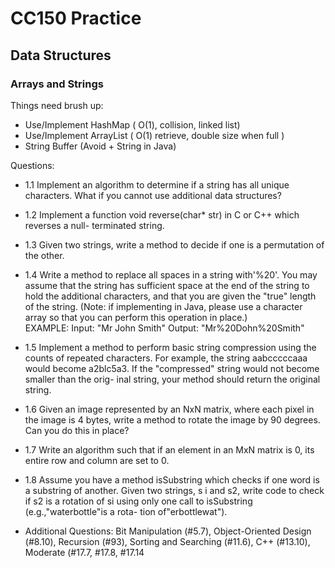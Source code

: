 # CC150 Practice

## Data Structures

### Arrays and Strings
Things need brush up:

* Use/Implement HashMap ( O(1), collision, linked list)
* Use/Implement ArrayList ( O(1) retrieve, double size when full )
* String Buffer (Avoid + String in Java)

Questions:

* 1.1 Implement an algorithm to determine if a string has all unique characters. What if you cannot use additional data structures?

* 1.2 Implement a function void reverse(char* str) in C or C++ which reverses a null- terminated string.

* 1.3 Given two strings, write a method to decide if one is a permutation of the other.

* 1.4 Write a method to replace all spaces in a string with'%20'. You may assume that the string has sufficient space at the end of the string to hold the additional characters, and that you are given the "true" length of the string. (Note: if implementing in Java, please use a character array so that you can perform this operation in place.)   
EXAMPLE: Input: "Mr John Smith" Output: "Mr%20Dohn%20Smith"

* 1.5 Implement a method to perform basic string compression using the counts of repeated characters. For example, the string aabcccccaaa would become a2blc5a3. If the "compressed" string would not become smaller than the orig- inal string, your method should return the original string.

* 1.6 Given an image represented by an NxN matrix, where each pixel in the image is 4 bytes, write a method to rotate the image by 90 degrees. Can you do this in place?

* 1.7 Write an algorithm such that if an element in an MxN matrix is 0, its entire row and column are set to 0.

* 1.8 Assume you have a method isSubstring which checks if one word is a substring of another. Given two strings, s i and s2, write code to check if s2 is a rotation of si using only one call to isSubstring (e.g.,"waterbottle"is a rota- tion of"erbottlewat").

* Additional Questions: Bit Manipulation (#5.7), Object-Oriented Design (#8.10), Recursion (#93), Sorting and Searching (#11.6), C++ (#13.10), Moderate (#17.7, #17.8, #17.14

